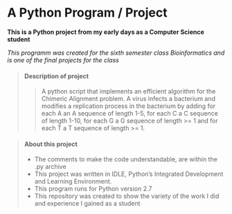 # A Python Program / Project

**This is a Python project from my early days as a Computer Science student**

_This programm was created for the sixth semester class Bioinformatics
and is one of the final projects for the class_

> #### Description of project
>
>>A python script that implements an efficient algorithm for the Chimeric Alignment problem. A virus infects a bacterium and modifies a replication process in the bacterium by adding for each A an A sequence of length 1-5, for each C a C sequence of length 1-10, for each G a G sequence of length >= 1 and for each T a T sequence of length >= 1.


> #### About this project
>
> - The comments to make the code understandable, are within the .py archive
> - This project was written in IDLE, Python’s Integrated Development and Learning Environment.
> - This program runs for Python version 2.7
> - This repository was created to show the variety of the work I did and experience I gained as a student
>
